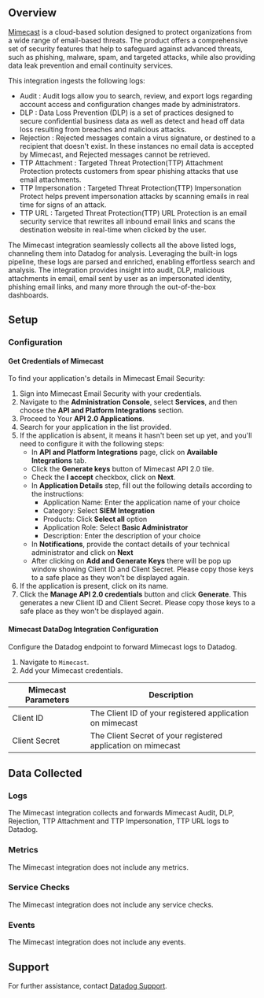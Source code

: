 ## Overview

[Mimecast][1] is a cloud-based solution designed to protect organizations from a wide range of email-based threats. The product offers a comprehensive set of security features that help to safeguard against advanced threats, such as phishing, malware, spam, and targeted attacks, while also providing data leak prevention and email continuity services.

This integration ingests the following logs:

- Audit : Audit logs allow you to search, review, and export logs regarding account access and configuration changes made by administrators.
- DLP : Data Loss Prevention (DLP) is a set of practices designed to secure confidential business data as well as detect and head off data loss resulting from breaches and malicious attacks.
- Rejection : Rejected messages contain a virus signature, or destined to a recipient that doesn't exist. In these instances no email data is accepted by Mimecast, and Rejected messages cannot be retrieved.
- TTP Attachment : Targeted Threat Protection(TTP) Attachment Protection protects customers from spear phishing attacks that use email attachments.
- TTP Impersonation : Targeted Threat Protection(TTP) Impersonation Protect helps prevent impersonation attacks by scanning emails in real time for signs of an attack.
- TTP URL : Targeted Threat Protection(TTP) URL Protection is an email security service that rewrites all inbound email links and scans the destination website in real-time when clicked by the user.

The Mimecast integration seamlessly collects all the above listed logs, channeling them into Datadog for analysis. Leveraging the built-in logs pipeline, these logs are parsed and enriched, enabling effortless search and analysis. The integration provides insight into audit, DLP, malicious attachments in email, email sent by user as an impersonated identity, phishing email links, and many more through the out-of-the-box dashboards.

## Setup

### Configuration

#### Get Credentials of Mimecast

To find your application's details in Mimecast Email Security:

1. Sign into Mimecast Email Security with your credentials.
2. Navigate to the **Administration Console**, select **Services**, and then choose the **API and Platform Integrations** section.
3. Proceed to Your **API 2.0 Applications**.
4. Search for your application in the list provided.
5. If the application is absent, it means it hasn't been set up yet, and you'll need to configure it with the following steps:
   - In **API and Platform Integrations** page, click on **Available Integrations** tab.
   - Click the **Generate keys** button of Mimecast API 2.0 tile.
   - Check the **I accept** checkbox, click on **Next**.
   - In **Application Details** step, fill out the following details according to the instructions:
     - Application Name: Enter the application name of your choice
     - Category: Select **SIEM Integration**
     - Products: Click **Select all** option
     - Application Role: Select **Basic Administrator**
     - Description: Enter the description of your choice
   - In **Notifications**, provide the contact details of your technical administrator and click on **Next**
   - After clicking on **Add and Generate Keys** there will be pop up window showing Client ID and Client Secret. Please copy those keys to a safe place as they won't be displayed again.
6. If the application is present, click on its name.
7. Click the **Manage API 2.0 credentials** button and click **Generate**. This generates a new Client ID and Client Secret. Please copy those keys to a safe place as they won't be displayed again.

#### Mimecast DataDog Integration Configuration

Configure the Datadog endpoint to forward Mimecast logs to Datadog.

1. Navigate to `Mimecast`.
2. Add your Mimecast credentials.

| Mimecast Parameters | Description                                                  |
| ------------------- | ------------------------------------------------------------ |
| Client ID           | The Client ID of your registered application on mimecast     |
| Client Secret       | The Client Secret of your registered application on mimecast |

## Data Collected

### Logs

The Mimecast integration collects and forwards Mimecast Audit, DLP, Rejection, TTP Attachment and TTP Impersonation, TTP URL logs to Datadog.

### Metrics

The Mimecast integration does not include any metrics.

### Service Checks

The Mimecast integration does not include any service checks.

### Events

The Mimecast integration does not include any events.

## Support

For further assistance, contact [Datadog Support][2].

[1]: https://www.mimecast.com/
[2]: https://docs.datadoghq.com/help/
